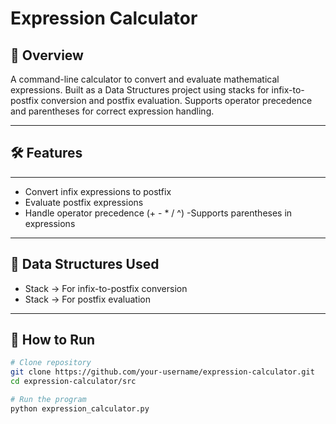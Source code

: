 # Expression Calculator
## 📌 Overview

A command-line calculator to convert and evaluate mathematical expressions.
Built as a Data Structures project using stacks for infix-to-postfix conversion and postfix evaluation.
Supports operator precedence and parentheses for correct expression handling.

---

## 🛠 Features
---
- Convert infix expressions to postfix
- Evaluate postfix expressions
- Handle operator precedence (+ - * / ^)
-Supports parentheses in expressions

---

## 📂 Data Structures Used
- Stack → For infix-to-postfix conversion
- Stack → For postfix evaluation

---

## 🚀 How to Run
```bash
# Clone repository
git clone https://github.com/your-username/expression-calculator.git
cd expression-calculator/src

# Run the program
python expression_calculator.py
